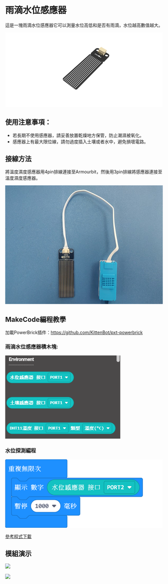 # 雨滴水位感應器

這是一塊雨滴水位感應器它可以測量水位高低和是否有雨滴，水位越高數值越大。

![](./images/03drop.png)

## 使用注意事項：

- 若長期不使用感應器，請妥善放置乾燥地方保管，防止潮濕被氧化。
- 感應器上有最大限位線，請勿過度插入土壤或者水中，避免損壞電路。

## 接線方法

將溫度濕度感應器用4pin排線連接至Armourbit，然後用3pin排線將感應器連接至溫度濕度感應器。

![](./images/dropletCon.jpg)

## MakeCode編程教學

加載PowerBrick插件：https://github.com/KittenBot/pxt-powerbrick

### 雨滴水位感應器積木塊:

![](./images/environmentblocks.png)

### 水位探測編程

![](./images/water.png)

[參考程式下載](www.google.com)

## 模組演示

![](./images/IMG_2581.GIF)

![](./images/IMG_2578.GIF)